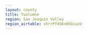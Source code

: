```yaml
---
layout: county
title: Tuolumne
region: San Joaquin Valley
region_airtable: shrrPf4SKn0SGsuzU
---
```

